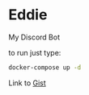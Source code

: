 # Eddie

My Discord Bot

to run just type:

```sh
docker-compose up -d
```

Link to [Gist](https://gist.github.com/floork/cbe7ffe264c1d8da2731f0e0253a8c8d)
